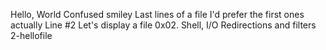 Hello, World
Confused smiley
Last lines of a file
I'd prefer the first ones actually
Line #2
Let's display a file
0x02. Shell, I/O Redirections and filters
 2-hellofile
